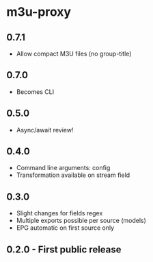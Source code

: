 # m3u-proxy

## 0.7.1
- Allow compact M3U files (no group-title)  

## 0.7.0
- Becomes CLI

## 0.5.0
- Async/await review!

## 0.4.0
- Command line arguments: config
- Transformation available on stream field

## 0.3.0
- Slight changes for fields regex
- Multiple exports possible per source (models)
- EPG automatic on first source only

## 0.2.0 - First public release
